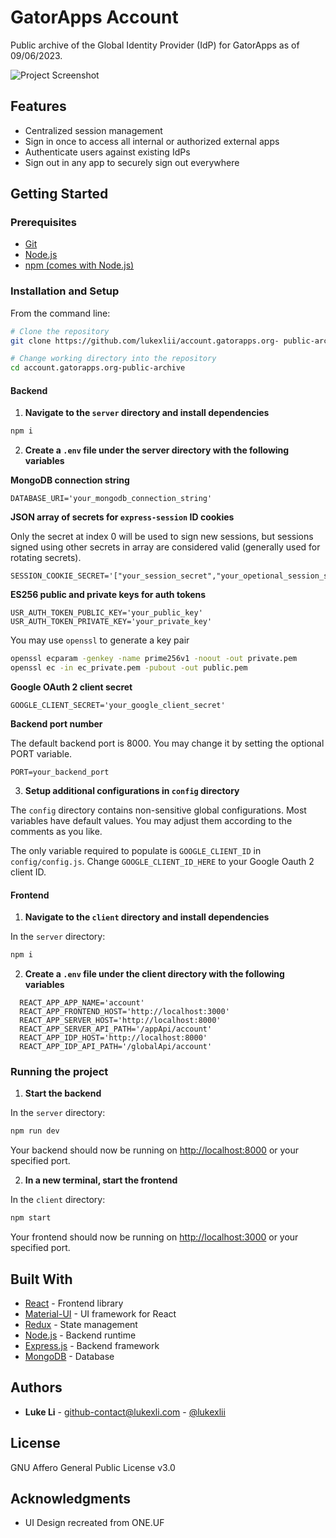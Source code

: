 # GatorApps Account

Public archive of the Global Identity Provider (IdP) for GatorApps as of 09/06/2023.

![Project Screenshot](https://github-lukexli-com.s3.us-east-1.amazonaws.com/img/ga_account_screenshot.jpeg)

## Features

- Centralized session management
- Sign in once to access all internal or authorized external apps
- Authenticate users against existing IdPs
- Sign out in any app to securely sign out everywhere

## Getting Started

### Prerequisites
- [Git](https://git-scm.com/)
- [Node.js](https://nodejs.org/)
- [npm (comes with Node.js)](http://npmjs.com/)

### Installation and Setup
From the command line:
  ```bash
  # Clone the repository
  git clone https://github.com/lukexlii/account.gatorapps.org- public-archive.git

  # Change working directory into the repository
  cd account.gatorapps.org-public-archive
  ```

#### **Backend**
1. **Navigate to the `server` directory and install dependencies**

  ```bash
  npm i
  ```

2. **Create a `.env` file under the server directory with the following variables**

  **MongoDB connection string**

  ```
  DATABASE_URI='your_mongodb_connection_string'
  ```

  **JSON array of secrets for `express-session` ID cookies**

  Only the secret at index 0 will be used to sign new sessions, but sessions signed using other secrets in array are considered valid (generally used for rotating secrets).

  ```
  SESSION_COOKIE_SECRET='["your_session_secret","your_opetional_session_secret","your_opetional_session_secret"]'
  ```
  
  **ES256 public and private keys for auth tokens**

  ```
  USR_AUTH_TOKEN_PUBLIC_KEY='your_public_key'
  USR_AUTH_TOKEN_PRIVATE_KEY='your_private_key'
  ```

  You may use `openssl` to generate a key pair
  ```bash
  openssl ecparam -genkey -name prime256v1 -noout -out private.pem
  openssl ec -in ec_private.pem -pubout -out public.pem
  ```

  **Google OAuth 2 client secret**
  ```
  GOOGLE_CLIENT_SECRET='your_google_client_secret'
  ```

  **Backend port number**

  The default backend port is 8000. You may change it by setting the optional PORT variable.

  ```
  PORT=your_backend_port
  ```

3. **Setup additional configurations in `config` directory**

The `config` directory contains non-sensitive global configurations. Most variables have default values. You may adjust them according to the comments as you like.

The only variable required to populate is `GOOGLE_CLIENT_ID` in `config/config.js`. Change `GOOGLE_CLIENT_ID_HERE` to your Google Oauth 2 client ID.

#### **Frontend**
1. **Navigate to the `client` directory and install dependencies**

In the `server` directory:

  ```bash
  npm i
  ```

2. **Create a `.env` file under the client directory with the following variables**

  ```
    REACT_APP_APP_NAME='account'
    REACT_APP_FRONTEND_HOST='http://localhost:3000'
    REACT_APP_SERVER_HOST='http://localhost:8000'
    REACT_APP_SERVER_API_PATH='/appApi/account'
    REACT_APP_IDP_HOST='http://localhost:8000'
    REACT_APP_IDP_API_PATH='/globalApi/account'
  ```

### Running the project

1. **Start the backend**

In the `server` directory:

  ``` bash
  npm run dev
  ```

Your backend should now be running on [http://localhost:8000](http://localhost:8000) or your specified port.


2. **In a new terminal, start the frontend**

In the `client` directory:

  ``` bash
  npm start
  ```

Your frontend should now be running on [http://localhost:3000](http://localhost:3000) or your specified port.

<!-- ## Testing

[Instructions on how to run tests for your project, if applicable.]

## Deployment

[Notes about how to deploy this on a live system. Could include steps for VPS, Docker, cloud services, etc.] -->

## Built With

- [React](https://react.dev/) - Frontend library
- [Material-UI](https://mui.com/) - UI framework for React
- [Redux](https://redux.js.org/) - State management
- [Node.js](https://nodejs.org/) - Backend runtime
- [Express.js](https://expressjs.com/) - Backend framework
- [MongoDB](https://www.mongodb.com/) - Database

<!-- ## Contributing

Please read [CONTRIBUTING.md](CONTRIBUTING.md) for details on our code of conduct, and the process for submitting pull requests to us. -->

## Authors

- **Luke Li** - [github-contact@lukexli.com](mailto:github-contact@lukexli.com) - [@lukexlii](https://github.com/lukexlii)
<!-- - See also the list of [contributors](https://github.com/your_username/project_name/contributors) who participated in this project. -->

## License

GNU Affero General Public License v3.0

## Acknowledgments

- UI Design recreated from ONE.UF